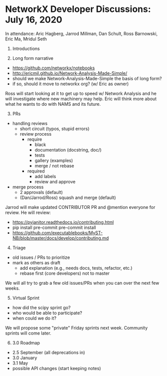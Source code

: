 # NetworkX Developer Discussions:  July 16, 2020

In attendance: Aric Hagberg, Jarrod Millman, Dan Schult, Ross Barnowski, Eric Ma, Mridul Seth

1. Introductions

2. Long form narrative
  - https://github.com/networkx/notebooks
  - http://ericmjl.github.io/Network-Analysis-Made-Simple/
  - should we make Network-Analysis-Made-Simple the basis of long form?
  - if so, should it move to networkx org? (w/ Eric as owner)

Ross will start looking at it to get up to speed w/ Network Analysis and
he will investigate where new machinery may help.
Eric will think more about what he wants to do with NAMS and its future.

3. PRs

  - handling reviews
    - short circuit (typos, stupid errors)
    - review process
      - require
        - black
        - documentation (docstring, doc/)
        - tests
        - gallery (examples)
        - merge / not rebase
      - required
        - add labels
        - review and approve
  - merge process
    - 2 approvals (default)
    - (Dan/Jarrod/Ross) squash and merge (default)

Jarrod will make updated CONTRIBUTOR PR and @mention everyone for review.
He will review:
 - https://pyjanitor.readthedocs.io/contributing.html
 - pip install pre-commit
   pre-commit install
  - https://github.com/executablebooks/MyST-NB/blob/master/docs/develop/contributing.md

4. Triage

  - old issues / PRs to prioritize
  - mark as others as draft
    - add explanation (e.g., needs docs, tests, refactor, etc.)
    - rebase first (core developers) not to master

We will all try to grab a few old issues/PRs when you can over the
next few weeks.

5. Virtual Sprint
  - how did the scipy sprint go?
  - who would be able to participate?
  - when could we do it?

We will propose some "private" Friday sprints next week.
Community sprints will come later.

6. 3.0 Roadmap
  - 2.5 September (all deprecations in)
  - 3.0 January
  - 3.1 May
  - possible API changes (start keeping notes)

